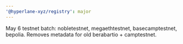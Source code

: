 ```yaml
---
'@hyperlane-xyz/registry': major
---
```


May 6 testnet batch: nobletestnet, megaethtestnet, basecamptestnet, bepolia. Removes metadata for old berabartio + camptestnet.
